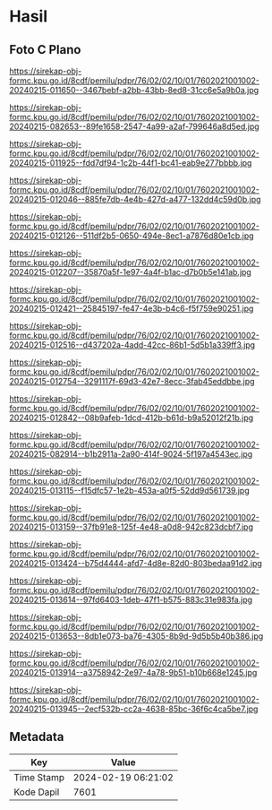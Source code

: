 # Hasil

## Foto C Plano

https://sirekap-obj-formc.kpu.go.id/8cdf/pemilu/pdpr/76/02/02/10/01/7602021001002-20240215-011650--3467bebf-a2bb-43bb-8ed8-31cc6e5a9b0a.jpg

https://sirekap-obj-formc.kpu.go.id/8cdf/pemilu/pdpr/76/02/02/10/01/7602021001002-20240215-082653--89fe1658-2547-4a99-a2af-799646a8d5ed.jpg

https://sirekap-obj-formc.kpu.go.id/8cdf/pemilu/pdpr/76/02/02/10/01/7602021001002-20240215-011925--fdd7df94-1c2b-44f1-bc41-eab9e277bbbb.jpg

https://sirekap-obj-formc.kpu.go.id/8cdf/pemilu/pdpr/76/02/02/10/01/7602021001002-20240215-012046--885fe7db-4e4b-427d-a477-132dd4c59d0b.jpg

https://sirekap-obj-formc.kpu.go.id/8cdf/pemilu/pdpr/76/02/02/10/01/7602021001002-20240215-012126--511df2b5-0650-494e-8ec1-a7876d80e1cb.jpg

https://sirekap-obj-formc.kpu.go.id/8cdf/pemilu/pdpr/76/02/02/10/01/7602021001002-20240215-012207--35870a5f-1e97-4a4f-b1ac-d7b0b5e141ab.jpg

https://sirekap-obj-formc.kpu.go.id/8cdf/pemilu/pdpr/76/02/02/10/01/7602021001002-20240215-012421--25845197-fe47-4e3b-b4c6-f5f759e90251.jpg

https://sirekap-obj-formc.kpu.go.id/8cdf/pemilu/pdpr/76/02/02/10/01/7602021001002-20240215-012516--d437202a-4add-42cc-86b1-5d5b1a339ff3.jpg

https://sirekap-obj-formc.kpu.go.id/8cdf/pemilu/pdpr/76/02/02/10/01/7602021001002-20240215-012754--3291117f-69d3-42e7-8ecc-3fab45eddbbe.jpg

https://sirekap-obj-formc.kpu.go.id/8cdf/pemilu/pdpr/76/02/02/10/01/7602021001002-20240215-012842--08b9afeb-1dcd-412b-b61d-b9a52012f21b.jpg

https://sirekap-obj-formc.kpu.go.id/8cdf/pemilu/pdpr/76/02/02/10/01/7602021001002-20240215-082914--b1b2911a-2a90-414f-9024-5f197a4543ec.jpg

https://sirekap-obj-formc.kpu.go.id/8cdf/pemilu/pdpr/76/02/02/10/01/7602021001002-20240215-013115--f15dfc57-1e2b-453a-a0f5-52dd9d561739.jpg

https://sirekap-obj-formc.kpu.go.id/8cdf/pemilu/pdpr/76/02/02/10/01/7602021001002-20240215-013159--37fb91e8-125f-4e48-a0d8-942c823dcbf7.jpg

https://sirekap-obj-formc.kpu.go.id/8cdf/pemilu/pdpr/76/02/02/10/01/7602021001002-20240215-013424--b75d4444-afd7-4d8e-82d0-803bedaa91d2.jpg

https://sirekap-obj-formc.kpu.go.id/8cdf/pemilu/pdpr/76/02/02/10/01/7602021001002-20240215-013614--97fd6403-1deb-47f1-b575-883c31e983fa.jpg

https://sirekap-obj-formc.kpu.go.id/8cdf/pemilu/pdpr/76/02/02/10/01/7602021001002-20240215-013653--8db1e073-ba76-4305-8b9d-9d5b5b40b386.jpg

https://sirekap-obj-formc.kpu.go.id/8cdf/pemilu/pdpr/76/02/02/10/01/7602021001002-20240215-013914--a3758942-2e97-4a78-9b51-b10b668e1245.jpg

https://sirekap-obj-formc.kpu.go.id/8cdf/pemilu/pdpr/76/02/02/10/01/7602021001002-20240215-013945--2ecf532b-cc2a-4638-85bc-36f6c4ca5be7.jpg


## Metadata

| Key        | Value               |
| ---------- | ------------------- |
| Time Stamp | 2024-02-19 06:21:02 |
| Kode Dapil | 7601                |



